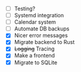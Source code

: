 - [ ] Testing?
- [ ] Systemd integration
- [ ] Calendar system
- [ ] Automate DB backups
- [x] Nicer error messages
- [x] Migrate backend to Rust
- [x] ~~Logging~~ Tracing
- [x] Make a frontend
- [x] Migrate to SQLite
